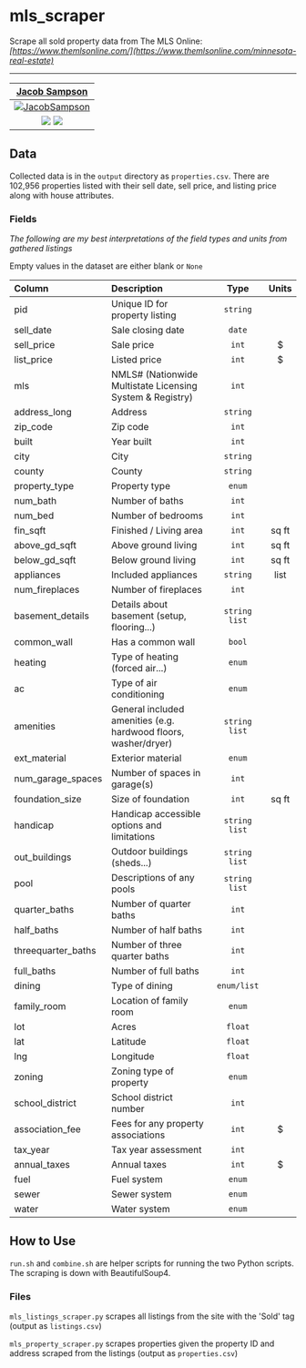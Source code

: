 # mls_scraper

Scrape all sold property data from The MLS Online: *[https://www.themlsonline.com/](https://www.themlsonline.com/minnesota-real-estate)*

---

| <a href="https://sampsonjacob.com" target="_blank">**Jacob Sampson**</a> |
| :----------------------------------------------------------: |
| [![JacobSampson](https://avatars3.githubusercontent.com/u/42616056?s=200&v=4)](http://sampsonjacob.com) |
| <a href="http://linkedin.com/in/jacob-i-sampson" target="_blank"><img src="https://img.shields.io/badge/LinkedIn-0077B5?style=for-the-badge&logo=linkedin&logoColor=white"></a> <a href="mailto: jacob.samps@gmail.com"><img src="https://img.shields.io/badge/Gmail-D14836?style=for-the-badge&logo=gmail&logoColor=white"></a>  |

## Data

Collected data is in the `output` directory as `properties.csv`. There are 102,956 properties listed with their sell date, sell price, and listing price along with house attributes.

### Fields

*The following are my best interpretations of the field types and units from gathered listings*

Empty values in the dataset are either blank or `None`

| Column | Description | Type | Units |
| :--------------------------- |:----------------------------------------------------------|:----------------------------------------------------------:| :---: |
| pid | Unique ID for property listing | `string` | |
| sell_date | Sale closing date | `date` | |
| sell_price | Sale price | `int` | $ |
| list_price | Listed price | `int` | $ |
| mls | NMLS# (Nationwide Multistate Licensing System & Registry) | `int` | |
| address_long | Address | `string` | |
| zip_code | Zip code | `int` | |
| built | Year built | `int` | |
| city | City | `string` | |
| county | County | `string` | |
| property_type | Property type | `enum` |  |
| num_bath | Number of baths | `int` | |
| num_bed | Number of bedrooms | `int` | |
| fin_sqft | Finished / Living area | `int`  | sq ft |
| above_gd_sqft | Above ground living | `int` | sq ft |
| below_gd_sqft | Below ground living | `int` | sq ft |
| appliances | Included appliances | `string` | list |
| num_fireplaces | Number of fireplaces | `int` | |
| basement_details | Details about basement (setup, flooring...) | `string list` |  |
| common_wall | Has a common wall | `bool` | |
| heating | Type of heating (forced air...) | `enum` |  |
| ac | Type of air conditioning | `enum` |  |
| amenities | General included amenities (e.g. hardwood floors, washer/dryer) | `string list` |  |
| ext_material | Exterior material | `enum` |  |
| num_garage_spaces | Number of spaces in garage(s) | `int` | |
| foundation_size | Size of foundation | `int` | sq ft |
| handicap | Handicap accessible options and limitations | `string list` |  |
| out_buildings | Outdoor buildings (sheds...) | `string list` |  |
| pool | Descriptions of any pools | `string list` |  |
| quarter_baths | Number of quarter baths | `int` | |
| half_baths | Number of half baths | `int` | |
| threequarter_baths | Number of three quarter baths | `int` | |
| full_baths | Number of full baths | `int` | |
| dining | Type of dining | `enum/list` |  |
| family_room | Location of family room | `enum` |  |
| lot | Acres | `float` | |
| lat | Latitude | `float` | |
| lng | Longitude | `float` | |
| zoning | Zoning type of property | `enum` |  |
| school_district | School district number | `int` | |
| association_fee | Fees for any property associations | `int` | $ |
| tax_year | Tax year assessment | `int` | |
| annual_taxes | Annual taxes | `int` | $ |
| fuel | Fuel system | `enum` |  |
| sewer | Sewer system | `enum` |  |
| water | Water system | `enum` |  |

## How to Use

`run.sh` and `combine.sh` are helper scripts for running the two Python scripts. The scraping is down with BeautifulSoup4.

### Files


`mls_listings_scraper.py` scrapes all listings from the site with the 'Sold' tag (output as `listings.csv`) 

`mls_property_scraper.py` scrapes properties given the property ID and address scraped from the listings (output as `properties.csv`)
